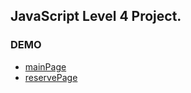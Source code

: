 ## JavaScript Level 4 Project.

### DEMO
- [mainPage](http://sphilee.me/javascript-reservation/mainpage/)
- [reservePage](http://sphilee.me/javascript-reservation/reserve/)
